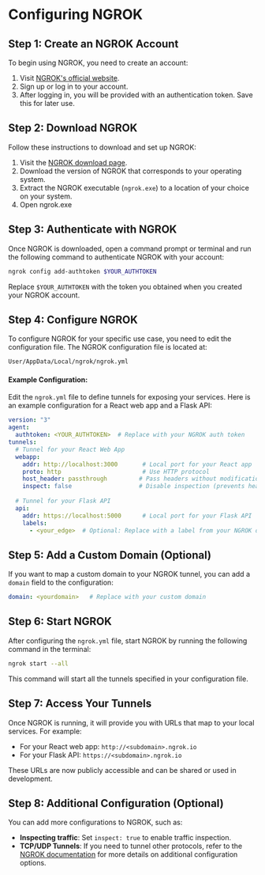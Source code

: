 # Configuring NGROK

## Step 1: Create an NGROK Account
To begin using NGROK, you need to create an account:

1. Visit [NGROK's official website](https://ngrok.com/).
2. Sign up or log in to your account.
3. After logging in, you will be provided with an authentication token. Save this for later use.

## Step 2: Download NGROK
Follow these instructions to download and set up NGROK:

1. Visit the [NGROK download page](https://download.ngrok.com/windows).
2. Download the version of NGROK that corresponds to your operating system.
3. Extract the NGROK executable (`ngrok.exe`) to a location of your choice on your system.
4. Open ngrok.exe

## Step 3: Authenticate with NGROK
Once NGROK is downloaded, open a command prompt or terminal and run the following command to authenticate NGROK with your account:

```bash
ngrok config add-authtoken $YOUR_AUTHTOKEN
```

Replace `$YOUR_AUTHTOKEN` with the token you obtained when you created your NGROK account.

## Step 4: Configure NGROK
To configure NGROK for your specific use case, you need to edit the configuration file. The NGROK configuration file is located at:

```bash
User/AppData/Local/ngrok/ngrok.yml
```

#### Example Configuration:

Edit the `ngrok.yml` file to define tunnels for exposing your services. Here is an example configuration for a React web app and a Flask API:

```yaml
version: "3"
agent:
  authtoken: <YOUR_AUTHTOKEN>  # Replace with your NGROK auth token
tunnels:
  # Tunnel for your React Web App
  webapp:
    addr: http://localhost:3000       # Local port for your React app
    proto: http                       # Use HTTP protocol
    host_header: passthrough         # Pass headers without modification
    inspect: false                   # Disable inspection (prevents header addition)
  
  # Tunnel for your Flask API
  api:
    addr: https://localhost:5000      # Local port for your Flask API
    labels:
      - <your_edge>  # Optional: Replace with a label from your NGROK dashboard
```

## Step 5: Add a Custom Domain (Optional)
If you want to map a custom domain to your NGROK tunnel, you can add a `domain` field to the configuration:

```yaml
domain: <yourdomain>   # Replace with your custom domain
```

## Step 6: Start NGROK
After configuring the `ngrok.yml` file, start NGROK by running the following command in the terminal:

```bash
ngrok start --all
```

This command will start all the tunnels specified in your configuration file.

## Step 7: Access Your Tunnels
Once NGROK is running, it will provide you with URLs that map to your local services. For example:

- For your React web app: `http://<subdomain>.ngrok.io`
- For your Flask API: `https://<subdomain>.ngrok.io`

These URLs are now publicly accessible and can be shared or used in development.

## Step 8: Additional Configuration (Optional)
You can add more configurations to NGROK, such as:

- **Inspecting traffic**: Set `inspect: true` to enable traffic inspection.
- **TCP/UDP Tunnels**: If you need to tunnel other protocols, refer to the [NGROK documentation](https://ngrok.com/docs) for more details on additional configuration options.
